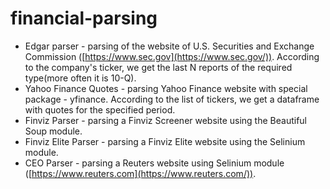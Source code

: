 # financial-parsing

* Edgar parser - parsing of the website of U.S. Securities and Exchange Commission ([https://www.sec.gov](https://www.sec.gov/)). According to the company's ticker, we get the last N reports of the required type(more often it is 10-Q).
* Yahoo Finance Quotes - parsing Yahoo Finance website with special package - yfinance. According to the list of tickers, we get a dataframe with quotes for the specified period.
* Finviz Parser - parsing a Finviz Screener website using the Beautiful Soup module.
* Finviz Elite Parser - parsing a Finviz Elite website using the Selinium module.
* CEO Parser - parsing a Reuters website using Selinium module ([https://www.reuters.com](https://www.reuters.com/)).
